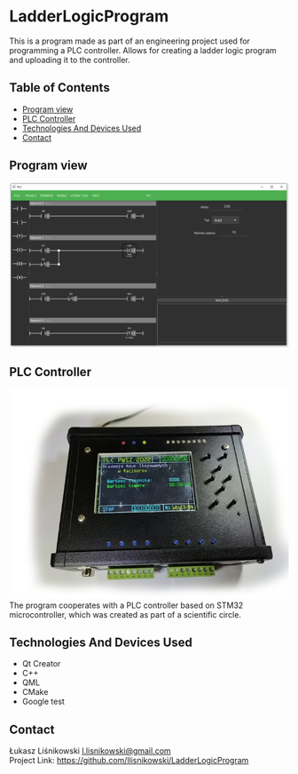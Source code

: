 # LadderLogicProgram
This is a program made as part of an engineering project used for programming a PLC controller.
Allows for creating a ladder logic program and uploading it to the controller.

## Table of Contents
* [Program view](#program-view)
* [PLC Controller](#plc-controller)
* [Technologies And Devices Used](#technologies-and-devices-used)
* [Contact](#contact)

## Program view
![ProgramView](./img/PLC_Program.PNG)

## PLC Controller
![Controller](./img/Controller.jpg) <br/>
The program cooperates with a PLC controller based on STM32 microcontroller, which was created as part of a scientific circle.

## Technologies And Devices Used
- Qt Creator
- C++
- QML
- CMake
- Google test

## Contact
Łukasz Liśnikowski l.lisnikowski@gmail.com <br/>
Project Link: https://github.com/llisnikowski/LadderLogicProgram
